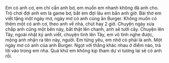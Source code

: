 Em có anh cơ, em chỉ cần anh bơ, em muốn em nhanh không đã anh cho. Trò chơi đợi anh em là game bơ, bắt em đợi lâu em bắn anh giờ. Bài thơ em viết tặng một ngày mơ, ngày mơ có anh cùng ăn Burger. Không muốn có thêm một có anh cơ, theo anh về nhà, chút hay 2 giờ. Chuyện ngày xưa chấp anh cũng một bên này, bắt thật lên chanh, anh sẽ tưới cây. Chuyện lên Tây, ngoài nhật ký anh viết, chuyện tình lên Tây, em vô tình nghe được, mộng anh nhận ra tên này, người. Em từng yêu, em nhớ có phải là anh. Một ngày mơ có anh của anh Burger. Ngọt với thằng khác nhau ở điểm nào, trả lời vào trong em nha. Quá khứ em không kịp tham dự vì tương lai sẽ có anh rồi.